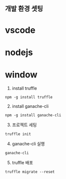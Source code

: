 ## 개발 환경 셋팅

# vscode

# nodejs

# window

1. install truffle

```
npm -g install truffle
```

2. install ganache-cli

```
npm -g install ganache-cli
```

3. 프로젝트 세팅

```
truffle init
```

4. ganache-cli 실행

```
ganache-cli
```

5. truffle 배포

```
truffle migrate --reset
```
